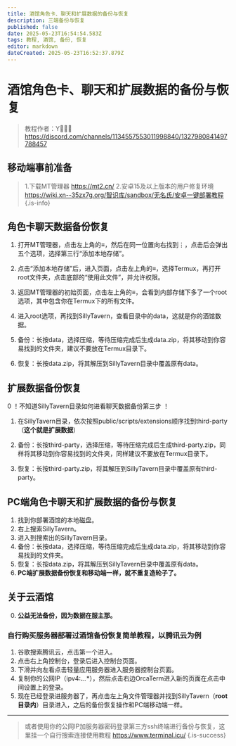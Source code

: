 ```yaml
---
title: 酒馆角色卡、聊天和扩展数据的备份与恢复
description: 三端备份与恢复
published: false
date: 2025-05-23T16:54:54.583Z
tags: 教程, 酒馆, 备份, 恢复
editor: markdown
dateCreated: 2025-05-23T16:52:37.879Z
---
```


# 酒馆角色卡、聊天和扩展数据的备份与恢复
> 教程作者：Y゙゙゙
https://discord.com/channels/1134557553011998840/1327980841497788457
## 移动端事前准备
> 1.下载MT管理器 https://mt2.cn/
> 2.安卓15及以上版本的用户修复环境 https://wiki.xn--35zx7g.org/智识库/sandbox/无名氏/安卓一键部署教程
{.is-info}

### 
## 角色卡聊天数据备份恢复
1. 打开MT管理器，点击左上角的≡，然后在同一位置向右找到⋮，点击后会弹出五个选项，选择第三行“添加本地存储”。

2. 点击“添加本地存储”后，进入页面，点击左上角的≡，选择Termux，再打开root文件夹，点击底部的“使用此文件”，并允许权限。

3. 返回MT管理器的初始页面，点击左上角的≡，会看到内部存储下多了一个root选项，其中包含你在Termux下的所有文件。

4. 进入root选项，再找到SillyTavern，查看目录中的data，这就是你的酒馆数据。

5. 备份：长按data，选择压缩，等待压缩完成后生成data.zip，将其移动到你容易找到的文件夹，建议不要放在Termux目录下。

6. 恢复：长按data.zip，将其解压到SillyTavern目录中覆盖原有data。
### 
## 扩展数据备份恢复
0                    ！不知道SillyTavern目录如何进看聊天数据备份第三步 ！
1. 在SillyTavern目录，依次按照public/scripts/extensions顺序找到third-party（**这个就是扩展数据**）

2. 备份：长按third-party，选择压缩，等待压缩完成后生成third-party.zip，同样将其移动到你容易找到的文件夹，同样建议不要放在Termux目录下。

3. 恢复：长按third-party.zip，将其解压到SillyTavern目录中覆盖原有third-party。
### 
## PC端角色卡聊天和扩展数据的备份与恢复
1. 找到你部署酒馆的本地磁盘。
2. 右上搜索SillyTavern。
3. 进入到搜索出的SillyTavern目录。
4. 备份：长按data，选择压缩，等待压缩完成后生成data.zip，将其移动到你容易找到的文件夹。
5. 恢复：长按data.zip，将其解压到SillyTavern目录中覆盖原有data。
6. **PC端扩展数据备份恢复和移动端一样，就不重复造轮子了。**
### 
## 关于云酒馆
0. **公益无法备份，因为数据在服主那。**
### 自行购买服务器部署过酒馆备份恢复简单教程，以腾讯云为例
1. 谷歌搜索腾讯云，点击第一个进入。
2. 点击右上角控制台，登录后进入控制台页面。
3. 下滑并向左看点击轻量应用服务器进入服务器控制台页面。
4. 复制你的公网IP（ipv4:**.***.**.**），然后点击右边OrcaTerm进入新的页面在点击中间设置上的登录。
5. 现在已经登录进服务器了，再点击左上角文件管理器并找到SillyTavern（**root目录内**）目录进入，之后的备份恢复操作和PC端移动端一样。
---
>或者使用你的公网IP加服务器密码登录第三方ssh终端进行备份与恢复，这里挂一个自行搜索连接使用教程 https://www.terminal.icu/
{.is-success}

